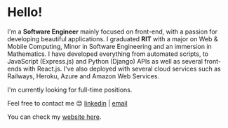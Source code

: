 Hello! 
================
I'm a **Software Engineer** mainly focused on front-end, with a passion for developing beautiful applications. I graduated **RIT** with a major on Web & Mobile Computing, Minor in Software Engineering and an immersion in Mathematics. I have developed everything from automated scripts, to JavaScript (Express.js) and Python (Django) APIs as well as several front-ends with React.js. I've also deployed with several cloud services such as Railways, Heroku, Azure and Amazon Web Services.

I'm currently looking for full-time positions.

Feel free to contact me 😊 [linkedin](https://www.linkedin.com/in/danielchungg/) | [email](mailto:dec8768@rit.edu)

You can check my [website here](https://www.pikachungg.com).

